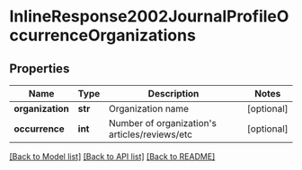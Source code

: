 # InlineResponse2002JournalProfileOccurrenceOrganizations


## Properties
Name | Type | Description | Notes
------------ | ------------- | ------------- | -------------
**organization** | **str** | Organization name | [optional] 
**occurrence** | **int** | Number of organization&#39;s articles/reviews/etc | [optional] 

[[Back to Model list]](../README.md#documentation-for-models) [[Back to API list]](../README.md#documentation-for-api-endpoints) [[Back to README]](../README.md)


